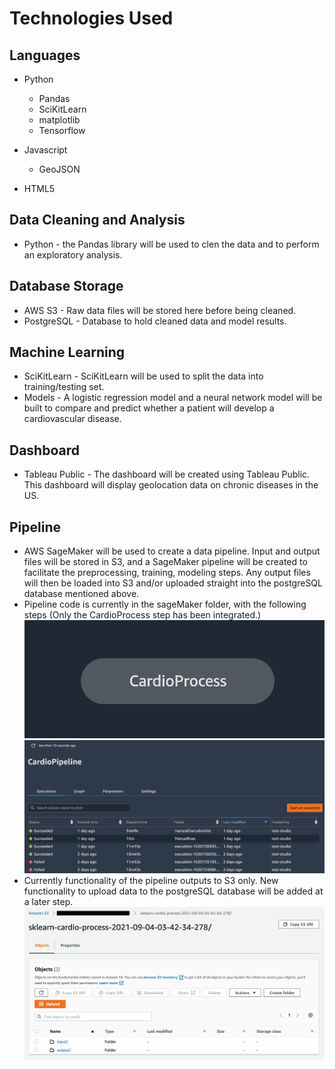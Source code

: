# Technologies Used

## Languages
* Python
	* Pandas
	* SciKitLearn
	* matplotlib
	* Tensorflow

* Javascript
	* GeoJSON

* HTML5

## Data Cleaning and Analysis
* Python - the Pandas library will be used to clen the data and to perform an exploratory analysis.

## Database Storage
* AWS S3 - Raw data files will be stored here before being cleaned.
* PostgreSQL - Database to hold cleaned data and model results.

## Machine Learning
* SciKitLearn - SciKitLearn will be used to split the data into training/testing set. 
* Models - A logistic regression model and a neural network model will be built to compare and predict whether a patient will develop a cardiovascular disease. 

## Dashboard
* Tableau Public - The dashboard will be created using Tableau Public. This dashboard will display geolocation data on chronic diseases in the US. 

## Pipeline
* AWS SageMaker will be used to create a data pipeline. Input and output files will be stored in S3, and a SageMaker pipeline will be created to facilitate the preprocessing, training, modeling steps. Any output files will then be loaded into S3 and/or uploaded straight into the postgreSQL database mentioned above. 
* Pipeline code is currently in the sageMaker folder, with the following steps (Only the CardioProcess step has been integrated.)<br>
![SageMaker_steps](images/pipeline_steps.png)
![SageMaker_execution](images/pipeline_executions.png)
* Currently functionality of the pipeline outputs to S3 only. New functionality to upload data to the postgreSQL database will be added at a later step.<Br>
![SageMaker_input_output](images/s3_bucket.png)